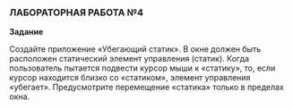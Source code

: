### ЛАБОРАТОРНАЯ РАБОТА №4

**Задание**

  Создайте приложение «Убегающий статик». В окне должен быть расположен статический элемент управления (статик). Когда пользователь пытается подвести курсор мыши к «статику», то, если курсор находится близко со «статиком», элемент управления «убегает». Предусмотрите перемещение «статика» только в пределах окна.
